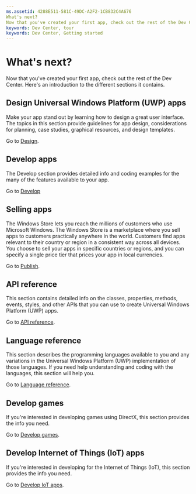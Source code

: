```yaml
---
ms.assetid: 4288E511-581C-49DC-A2F2-1CB832C4A676
What's next?
Now that you've created your first app, check out the rest of the Dev Center. Here's an introduction to the different sections it contains.'
keywords: Dev Center, tour
keywords: Dev Center, Getting started
---
```

# What's next?

Now that you've created your first app, check out the rest of the Dev Center. Here's an introduction to the different sections it contains.

## Design Universal Windows Platform (UWP) apps


Make your app stand out by learning how to design a great user interface. The topics in this section provide guidelines for app design, considerations for planning, case studies, graphical resources, and design templates.

Go to [Design](http://go.microsoft.com/fwlink/p/?LinkId=533896).

## Develop apps


The Develop section provides detailed info and coding examples for the many of the features available to your app.

Go to [Develop](http://go.microsoft.com/fwlink/p/?LinkId=529575)

## Selling apps


The Windows Store lets you reach the millions of customers who use Microsoft Windows. The Windows Store is a marketplace where you sell apps to customers practically anywhere in the world. Customers find apps relevant to their country or region in a consistent way across all devices. You choose to sell your apps in specific countries or regions, and you can specify a single price tier that prices your app in local currencies.

Go to [Publish](http://go.microsoft.com/fwlink/p/?linkid=268275).

## API reference


This section contains detailed info on the classes, properties, methods, events, styles, and other APIs that you can use to create Universal Windows Platform (UWP) apps.

Go to [API reference](https://msdn.microsoft.com/en-us/library/windows/apps/br211369.aspx).

## Language reference


This section describes the programming languages available to you and any variations in the Universal Windows Platform (UWP) implementation of those languages. If you need help understanding and coding with the languages, this section will help you.

Go to [Language reference](http://go.microsoft.com/fwlink/p/?LinkId=534184).

## Develop games


If you're interested in developing games using DirectX, this section provides the info you need.

Go to [Develop games](http://go.microsoft.com/fwlink/p/?LinkId=534184).

## Develop Internet of Things (IoT) apps


If you're interested in developing for the Internet of Things (IoT), this section provides the info you need.

Go to [Develop IoT apps](http://go.microsoft.com/fwlink/p/?LinkId=534186).

 

 




<!--HONumber=Mar16_HO1-->
